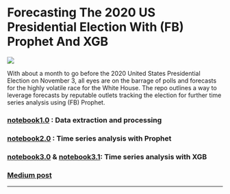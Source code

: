 #  Forecasting The 2020 US Presidential Election With (FB) Prophet And XGB

![](https://miro.medium.com/max/2000/1*v-YmvO_fQ_vvHeUWwA3efA.png)

With about a month to go before the 2020 United States Presidential Election on November 3, all eyes are on the barrage of polls and forecasts for the highly volatile race for the White House. The repo outlines a way to leverage forecasts by reputable outlets tracking the election for further time series analysis using (FB) Prophet. 

### [notebook1.0](https://github.com/chuachinhon/us_election2020_cch/blob/main/notebooks/1.0_data_extract_cch.ipynb) : Data extraction and processing

### [notebook2.0](https://github.com/chuachinhon/us_election2020_cch/blob/main/notebooks/2.0_prophet_cch.ipynb) : Time series analysis with Prophet


### [notebook3.0](https://github.com/chuachinhon/us_election2020_cch/blob/main/notebooks/3.0_xgb_trump.ipynb) & [notebook3.1](https://github.com/chuachinhon/us_election2020_cch/blob/main/notebooks/3.1_xgb_biden.ipynb): Time series analysis with XGB


### [Medium post](https://medium.com/@chinhonchua/forecasting-the-2020-us-presidential-election-with-fb-prophet-36ab84f1a75a)

---
